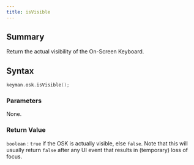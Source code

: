 ```yaml
---
title: isVisible
---
```


## Summary

Return the actual visibility of the On-Screen Keyboard.

## Syntax

```c
keyman.osk.isVisible();
```

### Parameters

None.

### Return Value

`boolean`
:   `true` if the OSK is actually visible, else `false`. Note that this will usually return `false` after any UI event that results in (temporary) loss of focus.
